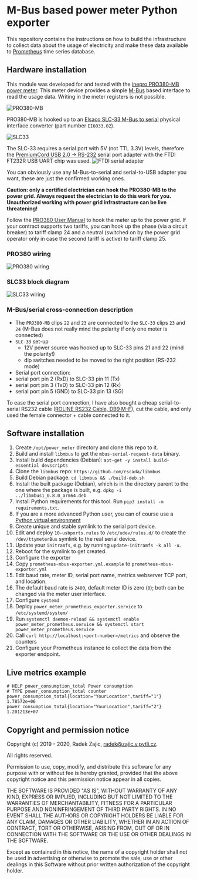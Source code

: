 # M-Bus based power meter Python exporter
This repository contains the instructions on how to build the infrastructure to collect data about the usage of electricity and make these data available to [Prometheus](https://prometheus.io/) time series database.

## Hardware installation
This module was developed for and tested with the [inepro PRO380-MB power meter]. This meter device provides a simple [M-Bus](https://en.wikipedia.org/wiki/Meter-Bus) based interface to read the usage data. Writing in the meter registers is not possible.

![PRO380-MB](images/PRO380.png)

PRO380-MB is hooked up to an [Elsaco SLC-33 M-Bus to serial] physical interface converter (part number `EI6033.02`).

![SLC33](images/slc33.jpg)

The SLC-33 requires a serial port with 5V (not TTL 3.3V) levels, therefore the [PremiumCord USB 2.0 -> RS-232] serial port adapter with the FTDI FT232R USB UART chip was used.
![FTDI serial adapter](images/ftdiserial.jpg)

You can obviously use any M-Bus-to-serial and serial-to-USB adapter you want, these are just the confirmed working ones.

**Caution: only a certified electrician can hook the PRO380-MB to the power grid. Always request the electrician to do this work for you. Unauthorized working with power grid infrastructure can be live threatening!**

Follow the [PRO380 User Manual] to hook the meter up to the power grid. If your contract supports two tariffs, you can hook up the phase (via a circuit breaker) to tariff clamp 24 and a neutral (switched on by the power grid operator only in case the second tariff is active) to tariff clamp 25.

### PRO380 wiring

![PRO380 wiring](images/PRO380wiring.png)

### SLC33 block diagram

![SLC33 wiring](images/slc33blok.svg)

### M-Bus/serial cross-connection description

* The `PRO380-MB` clips `22` and `23` are connected to the `SLC-33` clips `23` and `24` (M-Bus does not really mind the polarity if only one meter is connected)
* `SLC-33` set-up
  * 12V power source was hooked up to SLC-33 pins 21 and 22 (mind the polarity!)
  * dip switches needed to be moved to the right position (RS-232 mode)
* Serial port connection:
 * serial port pin 2 (RxD) to SLC-33 pin 11 (Tx)
 * serial port pin 3 (TxD) to SLC-33 pin 12 (Rx)
 * serial port pin 5 (GND) to SLC-33 pin 13 (SG)

To ease the serial port connection, I have also bought a cheap serial-to-serial RS232 cable ([ROLINE RS232 Cable, DB9 M-F]), cut the cable, and only used the female connector + cable connected to it.

## Software installation
1. Create `/opt/power_meter` directory and clone this repo to it.
2. Build and install `libmbus` to get the `mbus-serial-request-data` binary.
  1. Install build dependencies (Debian): `apt-get -y install build-essential devscripts`
  2. Clone the `libmbus` repo: `https://github.com/rscada/libmbus`
  3. Build Debian package: `cd libmbus && ./build-deb.sh`
  4. Install the built package (Debian), which is in the directory parent to the one where the package is built, e.g. `dpkg -i ../libmbus1_0.8.0_arm64.deb`
3. Install Python requirements for this tool. Run `pip3 install -m requirements.txt`.
  1. If you are a more advanced Python user, you can of course use a [Python virtual environment](https://packaging.python.org/guides/installing-using-pip-and-virtual-environments/)
4. Create unique and stable symlink to the serial port device.
  1. Edit and deploy `10-usbports.rules` to `/etc/udev/rules.d/` to create the `/dev/ttymeterBus` symlink to the real serial device.
  2. Update your `initramfs`, e.g. by running `update-initramfs -k all -u`.
  3. Reboot for the symlink to get created.
5. Configure the exporter
  1. Copy `prometheus-mbus-exporter.yml.example` to `prometheus-mbus-exporter.yml`
  2. Edit baud rate, meter ID, serial port name, metrics webserver TCP port, and location.
  3. The default baud rate is `2400`, default meter ID is zero (`0`); both can be changed via the meter user interface.
6. Configure `systemd`
  1. Deploy `power_meter_prometheus_exporter.service` to `/etc/systemd/system/`
  2. Run `systemctl daemon-reload && systemctl enable power_meter_prometheus.service && systemctl start power_meter_prometheus.service`
7. Call `curl http://localhost:<port-number>/metrics` and observe the counters
8. Configure your Prometheus instance to collect the data from the exporter endpoint. 

## Live metrics example

```
# HELP power_consumption_total Power consumption
# TYPE power_consumption_total counter
power_consumption_total{location="YourLocation",tariff="1"} 1.78572e+06
power_consumption_total{location="YourLocation",tariff="2"} 1.201213e+07
```

## Copyright and permission notice

Copyright (c) 2019 - 2020, Radek Zajic, radek@zajic.v.pytli.cz.

All rights reserved.

Permission to use, copy, modify, and distribute this software for any purpose with or without fee is hereby granted, provided that the above copyright notice and this permission notice appear in all copies.

THE SOFTWARE IS PROVIDED "AS IS", WITHOUT WARRANTY OF ANY KIND, EXPRESS OR IMPLIED, INCLUDING BUT NOT LIMITED TO THE WARRANTIES OF MERCHANTABILITY, FITNESS FOR A PARTICULAR PURPOSE AND NONINFRINGEMENT OF THIRD PARTY RIGHTS. IN NO EVENT SHALL THE AUTHORS OR COPYRIGHT HOLDERS BE LIABLE FOR ANY CLAIM, DAMAGES OR OTHER LIABILITY, WHETHER IN AN ACTION OF CONTRACT, TORT OR OTHERWISE, ARISING FROM, OUT OF OR IN CONNECTION WITH THE SOFTWARE OR THE USE OR OTHER DEALINGS IN THE SOFTWARE.

Except as contained in this notice, the name of a copyright holder shall not be used in advertising or otherwise to promote the sale, use or other dealings in this Software without prior written authorization of the copyright holder.

[inepro PRO380-MB power meter]: https://ineprometering.com/pro380/
[Elsaco SLC-33 M-Bus to serial]: http://www.elsaco.cz/index.php?file=./produkty/piggy/628_slc33.php
[PremiumCord USB 2.0 -> RS-232]: https://www.gmelectronic.com/converter-usb2-0-to-serial-port-com-premiumcord-ku2-232a
[ROLINE RS232 Cable, DB9 M-F]: https://www.secomp.co.uk/en_GB/roline-rs232-cable-db9-m-f-1-8-m/i/11016218
[PRO380 User Manual]: https://ineprometering.com/wp-content/uploads/2019/04/PRO380-user-manual-V2.18v6.pdf

